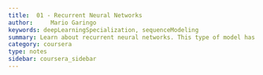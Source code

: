 ```yaml
---
title:  01 - Recurrent Neural Networks
author:     Mario Garingo
keywords: deepLearningSpecialization, sequenceModeling
summary: Learn about recurrent neural networks. This type of model has been proven to perform extremely well on temporal data. It has several variants including LSTMs, GRUs and Bidirectional RNNs, which you are going to learn about in this section.
category: coursera
type: notes
sidebar: coursera_sidebar
---
```


